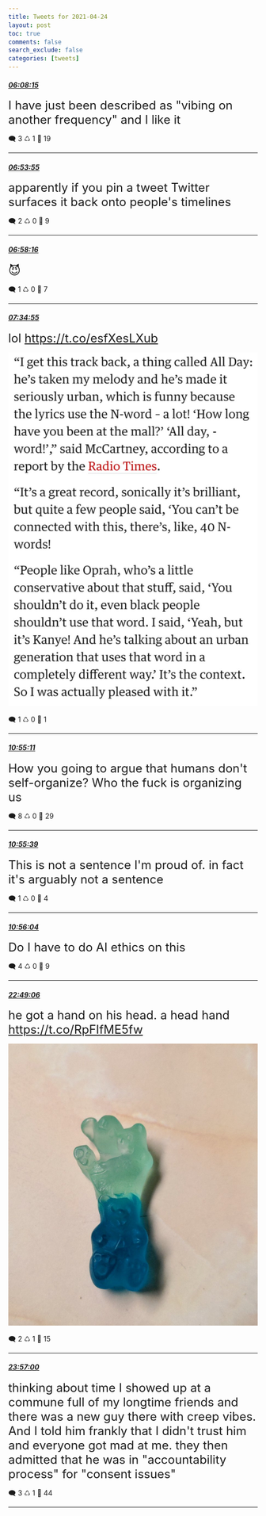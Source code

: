 ```yaml
---
title: Tweets for 2021-04-24
layout: post
toc: true
comments: false
search_exclude: false
categories: [tweets]
---
```



#### <a href = "https://twitter.com/deepfates/status/1385928572678803456">*06:08:15*</a>

<font size="5">I have just been described as "vibing on another frequency" and I like it</font>



🗨️ 3 ♺ 1 🤍  19   

---
    
#### <a href = "https://twitter.com/deepfates/status/1385940065579245568">*06:53:55*</a>

<font size="5">apparently if you pin a tweet Twitter surfaces it back onto people's timelines</font>



🗨️ 2 ♺ 0 🤍  9   

---
    
#### <a href = "https://twitter.com/deepfates/status/1385941160103845898">*06:58:16*</a>

<font size="5">😈</font>



🗨️ 1 ♺ 0 🤍  7   

---
    
#### <a href = "https://twitter.com/deepfates/status/1385950380845006852">*07:34:55*</a>

<font size="5">lol  https://t.co/esfXesLXub</font>

![image from twitter](/images/EzvihYzVgAEJbEl.jpg)


🗨️ 1 ♺ 0 🤍  1   

---
    
#### <a href = "https://twitter.com/deepfates/status/1386000779966705666">*10:55:11*</a>

<font size="5">How you going to argue that humans don't self-organize? Who the fuck is organizing us</font>



🗨️ 8 ♺ 0 🤍  29   

---
    
#### <a href = "https://twitter.com/deepfates/status/1386000899588325382">*10:55:39*</a>

<font size="5">This is not a sentence I'm proud of. in fact it's arguably not a sentence</font>



🗨️ 1 ♺ 0 🤍  4   

---
    
#### <a href = "https://twitter.com/deepfates/status/1386001002692710401">*10:56:04*</a>

<font size="5">Do I have to do AI ethics on this</font>



🗨️ 4 ♺ 0 🤍  9   

---
    
#### <a href = "https://twitter.com/deepfates/status/1386180443637096452">*22:49:06*</a>

<font size="5">he got a hand on his head. a head hand  https://t.co/RpFIfME5fw</font>

![image from twitter](/images/Ezyzw69VEAE2e-o.jpg)


🗨️ 2 ♺ 1 🤍  15   

---
    
#### <a href = "https://twitter.com/deepfates/status/1386197532385050630">*23:57:00*</a>

<font size="5">thinking about time I showed up at a commune full of my longtime friends and there was a new guy there with creep vibes. And I told him frankly that I didn't trust him and everyone got mad at me.   they then admitted that he was in "accountability process" for "consent  issues"</font>



🗨️ 3 ♺ 1 🤍  44   

---
    
            

